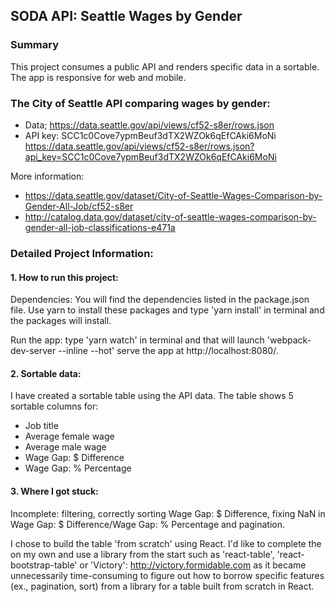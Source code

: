 ## SODA API: Seattle Wages by Gender
### Summary
This project consumes a public API and renders specific data in a sortable. The app is responsive for web and mobile.

### The City of Seattle API comparing wages by gender:
* Data; https://data.seattle.gov/api/views/cf52-s8er/rows.json
* API key: SCC1c0Cove7ypmBeuf3dTX2WZOk6qEfCAki6MoNi
https://data.seattle.gov/api/views/cf52-s8er/rows.json?api_key=SCC1c0Cove7ypmBeuf3dTX2WZOk6qEfCAki6MoNi

More information:
* https://data.seattle.gov/dataset/City-of-Seattle-Wages-Comparison-by-Gender-All-Job/cf52-s8er
*  http://catalog.data.gov/dataset/city-of-seattle-wages-comparison-by-gender-all-job-classifications-e471a

### Detailed Project Information:
#### 1. How to run this project:
Dependencies: You will find the dependencies listed in the package.json file. Use yarn to install these packages and type 'yarn install' in terminal and the packages will install.  

Run the app: type 'yarn watch' in terminal and that will launch 'webpack-dev-server --inline --hot' serve the app at http://localhost:8080/.

#### 2. Sortable data:
I have created a sortable table using the API data. The table shows 5 sortable columns for:
* Job title
* Average female wage
* Average male wage
* Wage Gap: $ Difference
* Wage Gap: % Percentage

#### 3. Where I got stuck:
Incomplete: filtering, correctly sorting Wage Gap: $ Difference, fixing NaN in Wage Gap: $ Difference/Wage Gap: % Percentage and pagination.

I chose to build the table 'from scratch' using React. I'd like to complete the on my own and use a library from the start such as 'react-table', 'react-bootstrap-table' or 'Victory': http://victory.formidable.com as it became unnecessarily time-consuming to figure out how to borrow specific features (ex., pagination, sort) from a library for a table built from scratch in React.
